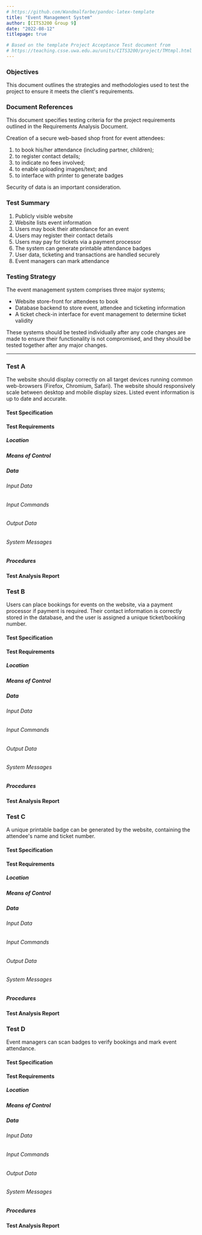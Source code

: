 ```yaml
---
# https://github.com/Wandmalfarbe/pandoc-latex-template
title: "Event Management System"
author: [CITS3200 Group 9]
date: "2022-08-12"
titlepage: true

# Based on the template Project Acceptance Test document from
# https://teaching.csse.uwa.edu.au/units/CITS3200/project/TMtmpl.html
---
```

### Objectives
This document outlines the strategies and methodologies used to test the project to ensure it meets the client's requirements. 

### Document References
This document specifies testing criteria for the project requirements outlined in the Requirements Analysis Document. 

Creation of a secure web-based shop front for event attendees:

1. to book his/her attendance (including partner, children);
2. to register contact details;
3. to indicate no fees involved;
4. to enable uploading images/text; and
5. to interface with printer to generate badges

Security of data is an important consideration.

### Test Summary

1. Publicly visible website
2. Website lists event information
3. Users may book their attendance for an event
4. Users may register their contact details
5. Users may pay for tickets via a payment processor
6. The system can generate printable attendance badges
7. User data, ticketing and transactions are handled securely
8. Event managers can mark attendance

### Testing Strategy

The event management system comprises three major systems;

- Website store-front for attendees to book
- Database backend to store event, attendee and ticketing information
- A ticket check-in interface for event management to determine ticket validity

These systems should be tested individually after any code changes are made to ensure their functionality is not compromised, and they should be tested together after any major changes. 

---
### Test A
The website should display correctly on all target devices running common web-browsers (Firefox, Chromium, Safari). The website should responsively scale between desktop and mobile display sizes. Listed event information is up to date and accurate. 

#### Test Specification


#### Test Requirements
##### Location

##### Means of Control

##### Data
###### Input Data
###### Input Commands
###### Output Data
###### System Messages

##### Procedures

#### Test Analysis Report

### Test B
Users can place bookings for events on the website, via a payment processor if payment is required. Their contact information is correctly stored in the database, and the user is assigned a unique ticket/booking number. 

#### Test Specification


#### Test Requirements
##### Location

##### Means of Control

##### Data
###### Input Data
###### Input Commands
###### Output Data
###### System Messages

##### Procedures

#### Test Analysis Report

### Test C
A unique printable badge can be generated by the website, containing the attendee's name and ticket number. 

#### Test Specification


#### Test Requirements
##### Location

##### Means of Control

##### Data
###### Input Data
###### Input Commands
###### Output Data
###### System Messages

##### Procedures

#### Test Analysis Report

### Test D
Event managers can scan badges to verify bookings and mark event attendance. 

#### Test Specification


#### Test Requirements
##### Location

##### Means of Control

##### Data
###### Input Data
###### Input Commands
###### Output Data
###### System Messages

##### Procedures

#### Test Analysis Report